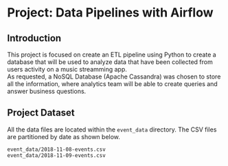 # Project: Data Pipelines with Airflow

## Introduction
This project is focused on create an ETL pipeline using Python to create a database that will be used to analyze data that have been collected from users activity on a music streamming app.
<br />As requested, a NoSQL Database (Apache Cassandra) was chosen to store all the information, where analytics team will be able to create queries and answer business questions.

## Project Dataset
All the data files are located within the ```event_data``` directory. The CSV files are partitioned by date as shown below.

```
event_data/2018-11-08-events.csv
event_data/2018-11-09-events.csv
```
